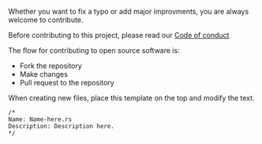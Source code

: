 Whether you want to fix a typo or add major improvments, you are always welcome to contribute.

Before contributing to this project, please read our [Code of conduct](/CODE_OF_CONDUCT.md)

The flow for contributing to open source software is:
 - Fork the repository
 - Make changes
 - Pull request to the repository

When creating new files, place this template on the top and modify the text.
```
/*
Name: Name-here.rs
Description: Description here. 
*/
```
